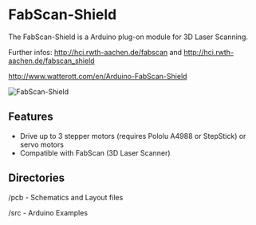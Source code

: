 # FabScan-Shield
The FabScan-Shield is a Arduino plug-on module for 3D Laser Scanning.

Further infos: <http://hci.rwth-aachen.de/fabscan> and <http://hci.rwth-aachen.de/fabscan_shield>

<http://www.watterott.com/en/Arduino-FabScan-Shield>

![FabScan-Shield](https://github.com/watterott/FabScan-Shield/raw/master/img/fabscan-shield.jpg)


## Features
 * Drive up to 3 stepper motors (requires Pololu A4988 or StepStick) or servo motors
 * Compatible with FabScan (3D Laser Scanner)


## Directories
 /pcb - Schematics and Layout files
 
 /src - Arduino Examples
